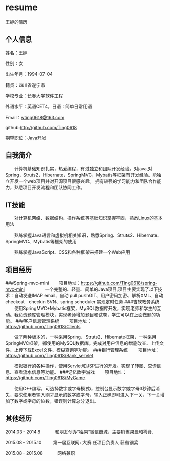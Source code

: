 # resume
王婷的简历

## 个人信息
姓名：王婷

性别：女

出生年月：1994-07-04

籍贯：四川省遂宁市

学校专业：长春大学软件工程

外语水平：英语CET4，日语：简单日常用语

Email：wting0618@163.com

github:http://github.com/Ting0618

期望职位：Java开发
## 自我简介
　　计算机基础知识扎实，热爱编程，有过独立和团队开发经验。对java,对Spring，Struts2，Hibernate，SpringMVC，Mybatis等框架有开发经验。能独立开发一个web项目并对开源项目很感兴趣。
拥有较强的学习能力和团队合作能力，熟悉项目开发流程和团队协同工作。
## IT技能
　　对计算机网络、数据结构、操作系统等基础知识掌握牢固，熟悉Linux的基本用法

　　熟练掌握Java语言和虚拟机相关知识，熟悉Spring、Struts2、Hibernate、SpringMVC、Mybatis等框架的使用

　　熟练掌握JavaScript、CSS和各种框架来搭建一个Web应用
## 项目经历
###Spring-mvc-mini
　　项目地址：https://github.com/Ting0618/spring-mvc-mini
　　
　　一个完整的、轻量、简单的Java项目,项目主要实现了以下技术：自动发送IMAP email、自动 pull pushGIT、用户密码加密、解析XML、自动checkout　checkin SVN、spring scheduler 实现定时任务
###吉软教务系统
　　使用SpringMVC+Mybatis框架，MySQL数据库开发，实现老师和学生的互动。我负责题库管理模块，实现老师增加题目和试卷，学生可以在上面做题的功能。
###客户信息管理系统
　　项目地址：https://github.com/Ting0618/Clients

　　做了两种版本的，一种采用Spring、Struts2、Hibernate框架，一种采用SpringMVC框架，都使用的MySQL数据库。完成对用户信息的增删改查、上传文件、上传下载Excel文件、模糊查询等功能。
###银行管理系统
　　项目地址：https://github.com/Ting0618/Bank_servlet

　　模拟银行的各种操作，使用Servlet和JSP进行的开发。实现了转账、查询信息、查看流水信息等功能。
###记忆数字游戏
　　项目地址：https://github.com/Ting0618/MyGame

　　使用C++编写，可选择数字或字母模式i，控制台显示数字或字母3秒钟后消失，要求使用者输入刚才显示的数字或字母，输入正确即可进入下一关，下一关增加了数字或字母的位数，错误则计算总分退出。
## 其他经历
 2014.03 - 2014.8  　　　和朋友创办“独果”微信商城，主要销售果盘和零食.
 
 2015.08 - 2015.10  　 　第一届互联网+大赛      任项目负责人     获省铜奖
 
 2015.08 - 2015.08  　　　网络兼职

